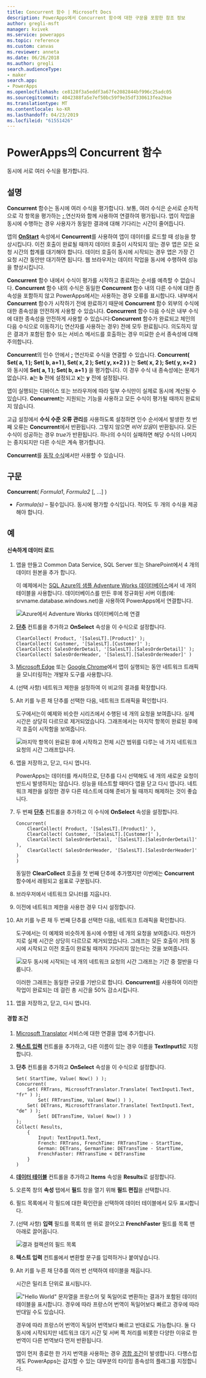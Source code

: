 ```yaml
---
title: Concurrent 함수 | Microsoft Docs
description: PowerApps에서 Concurrent 함수에 대한 구문을 포함한 참조 정보
author: gregli-msft
manager: kvivek
ms.service: powerapps
ms.topic: reference
ms.custom: canvas
ms.reviewer: anneta
ms.date: 06/26/2018
ms.author: gregli
search.audienceType:
- maker
search.app:
- PowerApps
ms.openlocfilehash: ce8128f3a5eddf3a67fe2082844bf996c25adc05
ms.sourcegitcommit: 4042388fa5e7ef50bc59f9e35df330613fea29ae
ms.translationtype: MT
ms.contentlocale: ko-KR
ms.lasthandoff: 04/23/2019
ms.locfileid: "61551426"
---
```

# <a name="concurrent-function-in-powerapps"></a>PowerApps의 Concurrent 함수
동시에 서로 여러 수식을 평가합니다.

## <a name="description"></a>설명
**Concurrent** 함수는 동시에 여러 수식을 평가합니다. 보통, 여러 수식은 순서로 순차적으로 각 항목을 평가하는 [ **;** ](operators.md) 연산자와 함께 사용하여 연결하여 평가됩니다. 앱이 작업을 동시에 수행하는 경우 사용자가 동일한 결과에 대해 기다리는 시간이 줄어듭니다.

앱의 [**OnStart**](../controls/control-screen.md) 속성에서 **Concurrent**를 사용하여 앱이 데이터를 로드할 때 성능을 향상시킵니다. 이전 호출이 완료될 때까지 데이터 호출이 시작되지 않는 경우 앱은 모든 요청 시간의 합계를 대기해야 합니다. 데이터 호출이 동시에 시작되는 경우 앱은 가장 긴 요청 시간 동안만 대기하면 됩니다. 웹 브라우저는 데이터 작업을 동시에 수행하여 성능을 향상시킵니다.

**Concurrent** 함수 내에서 수식이 평가를 시작하고 종료하는 순서를 예측할 수 없습니다. **Concurrent** 함수 내의 수식은 동일한 **Concurrent** 함수 내의 다른 수식에 대한 종속성을 포함하지 않고 PowerApps에서는 사용하는 경우 오류를 표시합니다. 내부에서 **Concurrent** 함수가 시작하기 전에 완료하기 때문에 **Concurrent** 함수 외부의 수식에 대한 종속성을 안전하게 사용할 수 있습니다. **Concurrent** 함수 다음 수식은 내부 수식에 대한 종속성을 안전하게 사용할 수 있습니다:**Concurrent** 함수가 완료되고 체인의 다음 수식으로 이동하기(**;** 연산자를 사용하는 경우) 전에 모두 완료됩니다. 의도하지 않은 결과가 포함된 함수 또는 서비스 메서드를 호출하는 경우 미묘한 순서 종속성에 대해 주의합니다.

**Concurrent**의 인수 안에서 **;** 연산자로 수식을 연결할 수 있습니다. **Concurrent( Set( a, 1 ); Set( b, a+1 ), Set( x, 2 ); Set( y, x+2 ) )** 는 **Set( x, 2 ); Set( y, x+2 )** 와 동시에 **Set( a, 1 ); Set( b, a+1 )** 을 평가합니다. 이 경우 수식 내 종속성에는 문제가 없습니다. **a**는 **b** 전에 설정되고 **x**는 **y** 전에 설정됩니다.

앱이 실행되는 디바이스 또는 브라우저에 따라 일부 수식만이 실제로 동시에 계산될 수 있습니다. **Concurrent**는 지원되는 기능을 사용하고 모든 수식이 평가될 때까지 완료되지 않습니다.

고급 설정에서 **수식 수준 오류 관리**를 사용하도록 설정하면 인수 순서에서 발생한 첫 번째 오류는 **Concurrent**에서 반환됩니다. 그렇지 않으면 *비어 있음*이 반환됩니다. 모든 수식이 성공하는 경우 *true*가 반환됩니다. 하나의 수식이 실패하면 해당 수식의 나머지는 중지되지만 다른 수식은 계속 평가합니다.

**Concurrent**를 [동작 수식](../working-with-formulas-in-depth.md)에서만 사용할 수 있습니다.

## <a name="syntax"></a>구문
**Concurrent**( *Formula1*, *Formula2* [, ...] )

* *Formula(s)* – 필수입니다. 동시에 평가할 수식입니다. 적어도 두 개의 수식을 제공해야 합니다.

## <a name="examples"></a>예

#### <a name="loading-data-faster"></a>신속하게 데이터 로드

1. 앱을 만들고 Common Data Service, SQL Server 또는 SharePoint에서 4 개의 데이터 원본을 추가 합니다. 

    이 예제에서는 [SQL Azure의 샘플 Adventure Works 데이터베이스](https://docs.microsoft.com/azure/sql-database/sql-database-get-started-portal)에서 네 개의 테이블을 사용합니다. 데이터베이스를 만든 후에 정규화된 서버 이름(예: srvname.database.windows.net)을 사용하여 PowerApps에서 연결합니다.

    ![Azure에서 Adventure Works 데이터베이스에 연결](media/function-concurrent/connect-database.png)

2. **[단추](../controls/control-button.md)** 컨트롤을 추가하고 **OnSelect** 속성을 이 수식으로 설정합니다.

    ```powerapps-dot
    ClearCollect( Product, '[SalesLT].[Product]' );
    ClearCollect( Customer, '[SalesLT].[Customer]' );
    ClearCollect( SalesOrderDetail, '[SalesLT].[SalesOrderDetail]' ); 
    ClearCollect( SalesOrderHeader, '[SalesLT].[SalesOrderHeader]' )
    ```

3. [Microsoft Edge](https://docs.microsoft.com/microsoft-edge/devtools-guide/network) 또는 [Google Chrome](https://developers.google.com/web/tools/chrome-devtools/network-performance/)에서 앱이 실행되는 동안 네트워크 트래픽을 모니터링하는 개발자 도구를 사용합니다.

1. (선택 사항) 네트워크 제한을 설정하여 이 비교의 결과를 확장합니다.

4. Alt 키를 누른 채 단추를 선택한 다음, 네트워크 트래픽을 확인합니다.

    도구에서는이 예제와 비슷한 시리즈에서 수행된 네 개의 요청을 보여줍니다.  실제 시간은 상당히 다르므로 제거되었습니다.  그래프에서는 마지막 항목이 완료된 후에 각 호출이 시작함을 보여줍니다.

    ![마지막 항목이 완료된 후에 시작하고 전체 시간 범위를 다루는 네 가지 네트워크 요청의 시간 그래프입니다.](media/function-concurrent/chained-network.png)

5. 앱을 저장하고, 닫고, 다시 엽니다.

    PowerApps는 데이터를 캐시하므로, 단추를 다시 선택해도 네 개의 새로운 요청이 반드시 발생하지는 않습니다. 성능을 테스트할 때마다 앱을 닫고 다시 엽니다. 네트워크 제한을 설정한 경우 다른 테스트에 대해 준비가 될 때까지 해제하는 것이 좋습니다.

1. 두 번째 **[단추](../controls/control-button.md)** 컨트롤을 추가하고 이 수식에 **OnSelect** 속성을 설정합니다.

    ```powerapps-dot
    Concurrent( 
        ClearCollect( Product, '[SalesLT].[Product]' ), 
        ClearCollect( Customer, '[SalesLT].[Customer]' ),
        ClearCollect( SalesOrderDetail, '[SalesLT].[SalesOrderDetail]' ),
        ClearCollect( SalesOrderHeader, '[SalesLT].[SalesOrderHeader]' )
    )
    ```

    동일한 **ClearCollect** 호출을 첫 번째 단추에 추가했지만 이번에는 **Concurrent** 함수에서 래핑되고 쉼표로 구분됩니다.

2. 브라우저에서 네트워크 모니터를 지웁니다.

1. 이전에 네트워크 제한을 사용한 경우 다시 설정합니다.

3. Alt 키를 누른 채 두 번째 단추를 선택한 다음, 네트워크 트래픽을 확인합니다.

    도구에서는 이 예제와 비슷하게 동시에 수행된 네 개의 요청을 보여줍니다.  마찬가지로 실제 시간은 상당히 다르므로 제거되었습니다.  그래프는 모든 호출이 거의 동시에 시작되고 이전 호출이 완료될 때까지 기다리지 않는다는 것을 보여줍니다.

    ![모두 동시에 시작되는 네 개의 네트워크 요청의 시간 그래프는 기간 중 절반을 다룹니다.](media/function-concurrent/concurrent-network.png)

    이러한 그래프는 동일한 규모를 기반으로 합니다. **Concurrent**를 사용하여 이러한 작업이 완료되는 데 걸린 총 시간을 50% 감소시킵니다. 

5. 앱을 저장하고, 닫고, 다시 엽니다.

#### <a name="race-condition"></a>경합 조건

1. [Microsoft Translator](../connections/connection-microsoft-translator.md) 서비스에 대한 연결을 앱에 추가합니다.

2. [**텍스트 입력**](../controls/control-text-input.md) 컨트롤을 추가하고, 다른 이름이 있는 경우 이름을 **TextInput1**로 지정합니다.

3. **단추** 컨트롤을 추가하고 **OnSelect** 속성을 이 수식으로 설정합니다.

    ```powerapps-dot
    Set( StartTime, Value( Now() ) );
    Concurrent(
        Set( FRTrans, MicrosoftTranslator.Translate( TextInput1.Text, "fr" ) ); 
            Set( FRTransTime, Value( Now() ) ),
        Set( DETrans, MicrosoftTranslator.Translate( TextInput1.Text, "de" ) ); 
            Set( DETransTime, Value( Now() ) )
    );
    Collect( Results,
        { 
            Input: TextInput1.Text,
            French: FRTrans, FrenchTime: FRTransTime - StartTime, 
            German: DETrans, GermanTime: DETransTime - StartTime, 
            FrenchFaster: FRTransTime < DETransTime
        }
    )
    ```

4. [**데이터 테이블**](../controls/control-data-table.md) 컨트롤을 추가하고 **Items** 속성을 **Results**로 설정합니다.

1. 오른쪽 창의 **속성** 탭에서 **필드** 창을 열기 위해 **필드 편집**을 선택합니다.

1. 필드 목록에서 각 필드에 대한 확인란을 선택하여 데이터 테이블에서 모두 표시합니다.

1. (선택 사항) **입력** 필드를 목록의 맨 위로 끌어오고 **FrenchFaster** 필드를 목록 맨 아래로 끌어옵니다.

    ![결과 컬렉션의 필드 목록](media/function-concurrent/field-list.png) 

6. **텍스트 입력** 컨트롤에서 변환할 문구를 입력하거나 붙여넣습니다.

7. Alt 키를 누른 채 단추를 여러 번 선택하여 테이블을 채웁니다.

    시간은 밀리초 단위로 표시됩니다.
  
    !["Hello World" 문자열을 프랑스어 및 독일어로 변환하는 결과가 포함된 데이터 테이블을 표시합니다. 경우에 따라 프랑스어 번역이 독일어보다 빠르고 경우에 따라 반대일 수도 있습니다.](media/function-concurrent/race-condition.png) 

    경우에 따라 프랑스어 번역이 독일어 번역보다 빠르고 반대로도 가능합니다. 둘 다 동시에 시작되지만 네트워크 대기 시간 및 서버 쪽 처리를 비롯한 다양한 이유로 한 번역이 다른 번역보다 먼저 반환됩니다.

    앱이 먼저 종료한 한 가지 번역을 사용하는 경우 [경합 조건](https://en.wikipedia.org/wiki/Race_condition)이 발생합니다. 다행스럽게도 PowerApps는 감지할 수 있는 대부분의 타이밍 종속성의 플래그를 지정합니다.
